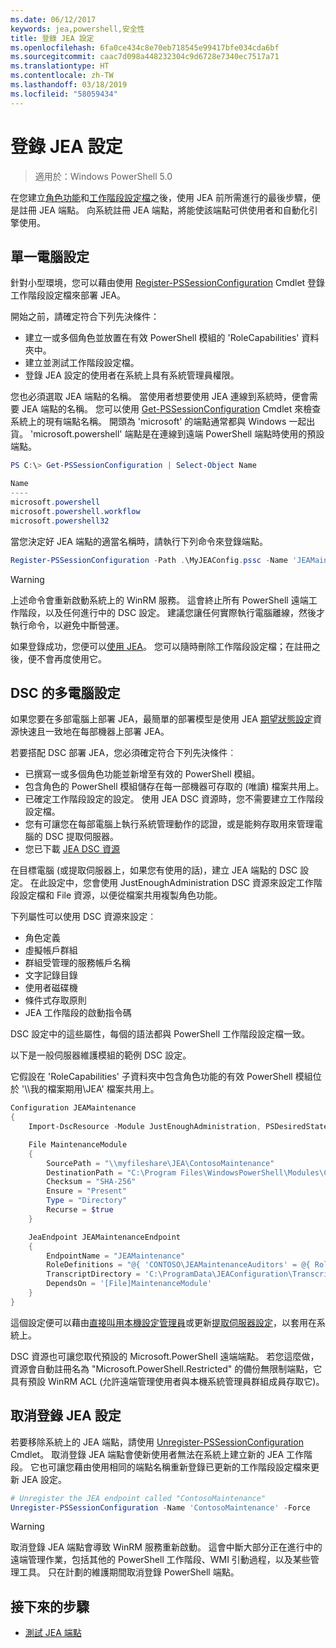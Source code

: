```yaml
---
ms.date: 06/12/2017
keywords: jea,powershell,安全性
title: 登錄 JEA 設定
ms.openlocfilehash: 6fa0ce434c8e70eb718545e99417bfe034cda6bf
ms.sourcegitcommit: caac7d098a448232304c9d6728e7340ec7517a71
ms.translationtype: HT
ms.contentlocale: zh-TW
ms.lasthandoff: 03/18/2019
ms.locfileid: "58059434"
---
```

# <a name="registering-jea-configurations"></a>登錄 JEA 設定

> 適用於：Windows PowerShell 5.0

在您建立[角色功能](role-capabilities.md)和[工作階段設定檔](session-configurations.md)之後，使用 JEA 前所需進行的最後步驟，便是註冊 JEA 端點。
向系統註冊 JEA 端點，將能使該端點可供使用者和自動化引擎使用。

## <a name="single-machine-configuration"></a>單一電腦設定

針對小型環境，您可以藉由使用 [Register-PSSessionConfiguration](https://msdn.microsoft.com/powershell/reference/5.1/microsoft.powershell.core/register-pssessionconfiguration) Cmdlet 登錄工作階段設定檔來部署 JEA。

開始之前，請確定符合下列先決條件：
- 建立一或多個角色並放置在有效 PowerShell 模組的 'RoleCapabilities' 資料夾中。
- 建立並測試工作階段設定檔。
- 登錄 JEA 設定的使用者在系統上具有系統管理員權限。

您也必須選取 JEA 端點的名稱。
當使用者想要使用 JEA 連線到系統時，便會需要 JEA 端點的名稱。
您可以使用 [Get-PSSessionConfiguration](https://msdn.microsoft.com/powershell/reference/5.1/microsoft.powershell.core/get-pssessionconfiguration) Cmdlet 來檢查系統上的現有端點名稱。
開頭為 'microsoft' 的端點通常都與 Windows 一起出貨。
'microsoft.powershell' 端點是在連線到遠端 PowerShell 端點時使用的預設端點。

```powershell
PS C:\> Get-PSSessionConfiguration | Select-Object Name

Name
----
microsoft.powershell
microsoft.powershell.workflow
microsoft.powershell32
```

當您決定好 JEA 端點的適當名稱時，請執行下列命令來登錄端點。

```powershell
Register-PSSessionConfiguration -Path .\MyJEAConfig.pssc -Name 'JEAMaintenance' -Force
```

> [!WARNING]
> 上述命令會重新啟動系統上的 WinRM 服務。
> 這會終止所有 PowerShell 遠端工作階段，以及任何進行中的 DSC 設定。
> 建議您讓任何實際執行電腦離線，然後才執行命令，以避免中斷營運。

如果登錄成功，您便可以[使用 JEA](using-jea.md)。
您可以隨時刪除工作階段設定檔；在註冊之後，便不會再度使用它。

## <a name="multi-machine-configuration-with-dsc"></a>DSC 的多電腦設定

如果您要在多部電腦上部署 JEA，最簡單的部署模型是使用 JEA [期望狀態設定](https://msdn.microsoft.com/powershell/dsc/overview)資源快速且一致地在每部機器上部署 JEA。

若要搭配 DSC 部署 JEA，您必須確定符合下列先決條件︰
- 已撰寫一或多個角色功能並新增至有效的 PowerShell 模組。
- 包含角色的 PowerShell 模組儲存在每一部機器可存取的 (唯讀) 檔案共用上。
- 已確定工作階段設定的設定。 使用 JEA DSC 資源時，您不需要建立工作階段設定檔。
- 您有可讓您在每部電腦上執行系統管理動作的認證，或是能夠存取用來管理電腦的 DSC 提取伺服器。
- 您已下載 [JEA DSC 資源](https://github.com/PowerShell/JEA/tree/master/DSC%20Resource)

在目標電腦 (或提取伺服器上，如果您有使用的話)，建立 JEA 端點的 DSC 設定。
在此設定中，您會使用 JustEnoughAdministration DSC 資源來設定工作階段設定檔和 File 資源，以便從檔案共用複製角色功能。

下列屬性可以使用 DSC 資源來設定︰
- 角色定義
- 虛擬帳戶群組
- 群組受管理的服務帳戶名稱
- 文字記錄目錄
- 使用者磁碟機
- 條件式存取原則
- JEA 工作階段的啟動指令碼

DSC 設定中的這些屬性，每個的語法都與 PowerShell 工作階段設定檔一致。

以下是一般伺服器維護模組的範例 DSC 設定。

它假設在 'RoleCapabilities' 子資料夾中包含角色功能的有效 PowerShell 模組位於 '\\\\我的檔案期用\\JEA' 檔案共用上。


```powershell
Configuration JEAMaintenance
{
    Import-DscResource -Module JustEnoughAdministration, PSDesiredStateConfiguration

    File MaintenanceModule
    {
        SourcePath = "\\myfileshare\JEA\ContosoMaintenance"
        DestinationPath = "C:\Program Files\WindowsPowerShell\Modules\ContosoMaintenance"
        Checksum = "SHA-256"
        Ensure = "Present"
        Type = "Directory"
        Recurse = $true
    }

    JeaEndpoint JEAMaintenanceEndpoint
    {
        EndpointName = "JEAMaintenance"
        RoleDefinitions = "@{ 'CONTOSO\JEAMaintenanceAuditors' = @{ RoleCapabilities = 'GeneralServerMaintenance-Audit' }; 'CONTOSO\JEAMaintenanceAdmins' = @{ RoleCapabilities = 'GeneralServerMaintenance-Audit', 'GeneralServerMaintenance-Admin' } }"
        TranscriptDirectory = 'C:\ProgramData\JEAConfiguration\Transcripts'
        DependsOn = '[File]MaintenanceModule'
    }
}
```

這個設定便可以藉由[直接叫用本機設定管理員](https://msdn.microsoft.com/powershell/dsc/metaconfig)或更新[提取伺服器設定](https://msdn.microsoft.com/powershell/dsc/pullserver)，以套用在系統上。

DSC 資源也可讓您取代預設的 Microsoft.PowerShell 遠端端點。
若您這麼做，資源會自動註冊名為 "Microsoft.PowerShell.Restricted" 的備份無限制端點，它具有預設 WinRM ACL (允許遠端管理使用者與本機系統管理員群組成員存取它)。

## <a name="unregistering-jea-configurations"></a>取消登錄 JEA 設定

若要移除系統上的 JEA 端點，請使用 [Unregister-PSSessionConfiguration](https://msdn.microsoft.com/powershell/reference/5.1/microsoft.powershell.core/Unregister-PSSessionConfiguration) Cmdlet。
取消登錄 JEA 端點會使新使用者無法在系統上建立新的 JEA 工作階段。
它也可讓您藉由使用相同的端點名稱重新登錄已更新的工作階段設定檔來更新 JEA 設定。

```powershell
# Unregister the JEA endpoint called "ContosoMaintenance"
Unregister-PSSessionConfiguration -Name 'ContosoMaintenance' -Force
```

> [!WARNING]
> 取消登錄 JEA 端點會導致 WinRM 服務重新啟動。
> 這會中斷大部分正在進行中的遠端管理作業，包括其他的 PowerShell 工作階段、WMI 引動過程，以及某些管理工具。
> 只在計劃的維護期間取消登錄 PowerShell 端點。

## <a name="next-steps"></a>接下來的步驟

- [測試 JEA 端點](using-jea.md)
